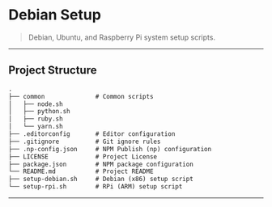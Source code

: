 # Debian Setup

> Debian, Ubuntu, and Raspberry Pi system setup scripts.

---

## Project Structure

```md
.
├── common              # Common scripts
│   ├── node.sh
│   ├── python.sh
│   ├── ruby.sh
│   └── yarn.sh
├── .editorconfig       # Editor configuration
├── .gitignore          # Git ignore rules
├── .np-config.json     # NPM Publish (np) configuration
├── LICENSE             # Project License
├── package.json        # NPM package configuration
└── README.md           # Project README
├── setup-debian.sh     # Debian (x86) setup script
└── setup-rpi.sh        # RPi (ARM) setup script
```

---
